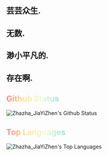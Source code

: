 ## 芸芸众生.
## 无数.
## 渺小平凡的.
## 存在啊.

<h2>
  <span style="color: transparent; background: linear-gradient(to right, #F38181, #FCE38A, #EAFFD0, #95E1D3); background-clip: text; -webkit-background-clip: text;">
    Github Status
  </span>
</h2>

![Zhazha_JiaYiZhen's Github Status](https://github-readme-stats.vercel.app/api?username=war408705279&theme=cobalt&include_all_commits=true&count_private=true&show_icons=true&hide_border=true&cache_seconds=1800 "Zhazha_JiaYiZhen's Github Status")

<h2>
  <span style="color: transparent; background: linear-gradient(to right, #F38181, #FCE38A, #EAFFD0, #95E1D3); background-clip: text; -webkit-background-clip: text;">
    Top Languages
  </span>
</h2>

![Zhazha_JiaYiZhen's Top Languages](https://github-readme-stats.vercel.app/api/top-langs?username=war408705279&theme=cobalt&include_all_commits=true&count_private=true&show_icons=true&hide_border=true&cache_seconds=1800&layout=compact "Zhazha_JiaYiZhen's Top Languages")
